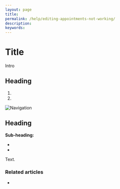 ```yaml
---
layout: page
title:
permalink: /help/editing-appointments-not-working/
description:
keywords:
---
```


# Title

Intro

## Heading

1.
2.

![Navigation](images/foldername/file.png)

## Heading

**Sub-heading:**

*
*

Text.

### Related articles

*
